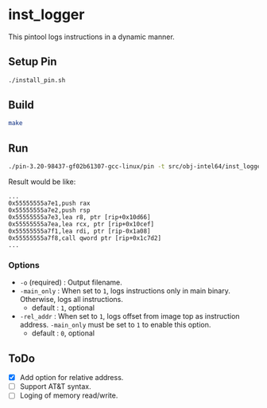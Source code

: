# inst_logger

This pintool logs instructions in a dynamic manner.

## Setup Pin

```bash
./install_pin.sh
```

## Build

```bash
make
```

## Run

```bash
./pin-3.20-98437-gf02b61307-gcc-linux/pin -t src/obj-intel64/inst_logger.so -o ls.csv -main_only 1 -- /bin/ls
```

Result would be like:

```
...
0x55555555a7e1,push rax
0x55555555a7e2,push rsp
0x55555555a7e3,lea r8, ptr [rip+0x10d66]
0x55555555a7ea,lea rcx, ptr [rip+0x10cef]
0x55555555a7f1,lea rdi, ptr [rip-0x1a08]
0x55555555a7f8,call qword ptr [rip+0x1c7d2]
...
```

### Options

- `-o` (required) : Output filename.
- `-main_only` : When set to `1`, logs instructions only in main binary. Otherwise, logs all instructions.
  - default : `1`, optional
- `-rel_addr` : When set to `1`, logs offset from image top as instruction address. `-main_only` must be set to `1` to enable this option.
  - default : `0`, optional

## ToDo

- [x] Add option for relative address.
- [ ] Support AT&T syntax.
- [ ] Loging of memory read/write.
